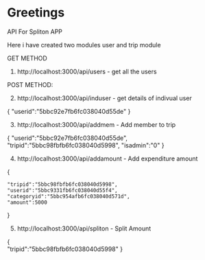 # Greetings

API For Spliton APP

Here i have created two modules user and trip module

GET METHOD
1) http://localhost:3000/api/users - get all the users

POST METHOD:

2) http://localhost:3000/api/induser - get details of indivual user

{
    "userid":"5bbc92e7fb6fc038040d55de"
}

3) http://localhost:3000/api/addmem - Add member to trip

{
    "userid":"5bbc92e7fb6fc038040d55de",
    "tripid":"5bbc98fbfb6fc038040d5998",
    "isadmin":"0"
}

4)  http://localhost:3000/api/addamount - Add expenditure amount

{
	
	"tripid":"5bbc98fbfb6fc038040d5998",
	"userid":"5bbc9331fb6fc038040d55f4",
	"categoryid":"5bbc954afb6fc038040d571d",
	"amount":5000

}

5)  http://localhost:3000/api/spliton - Split Amount

{	
	"tripid":"5bbc98fbfb6fc038040d5998"
}
